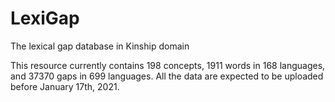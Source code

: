 # LexiGap
The lexical gap database in Kinship domain

This resource currently contains 198 concepts, 1911 words in 168 languages, and 37370 gaps in 699 languages. All the data are expected to be uploaded before January 17th, 2021.
